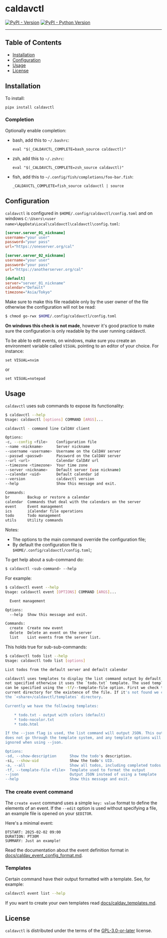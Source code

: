 # caldavctl

[![PyPI - Version](https://img.shields.io/pypi/v/caldavctl.svg)](https://pypi.org/project/caldavctl)
[![PyPI - Python Version](https://img.shields.io/pypi/pyversions/caldavctl.svg)](https://pypi.org/project/caldavctl)

-----

## Table of Contents

- [Installation](#installation)
- [Configuration](#configuration)
- [Usage](#usage)
- [License](#license)

## Installation

To install:

    pipx install caldavctl

### Completion

Optionally enable completion:

* bash, add this to `~/.bashrc`:

    ```
    eval "$(_CALDAVCTL_COMPLETE=bash_source caldavctl)"
    ```

* zsh, add this to `~/.zshrc`:

    ```
    eval "$(_CALDAVCTL_COMPLETE=zsh_source caldavctl)"
    ```

* fish, add this to `~/.config/fish/completions/foo-bar.fish`:

    ```
    _CALDAVCTL_COMPLETE=fish_source caldavctl | source
    ```

## Configuration

`caldavctl` is configured in `$HOME/.config/caldavctl/config.toml` and on
windows `C:\Users\<user name>\AppData\Local\caldavctl\caldavctl\config.toml`:

```toml
[server.server_01_nickname]
username="your user"
password="your pass"
url="https://oneserver.org/cal"

[server.server_02_nickname]
username="your user"
password="your pass"
url="https://anotherserver.org/cal"

[default]
server="server_01_nickname"
calendar="Default"
timezone="Asia/Tokyo"
```

Make sure to make this file readable only by the user owner of the file
otherwise the configuration will not be read:

```bash
$ chmod go-rwx $HOME/.config/caldavctl/config.toml
```

**On windows this check is not made**, however it's good practice to make sure the
configuration is only readable by the user running caldavctl.

To be able to edit events, on windows, make sure you create an environment
variable called `VISUAL` pointing to an editor of your choice. For instance:

```
set VISUAL=nvim
```

or

```
set VISUAL=notepad
```

## Usage

`caldavctl` uses sub commands to expose its functionality:

```bash
$ caldavctl --help
Usage: caldavctl [options] COMMAND [ARGS]...

caldavctl - command line CalDAV client

Options:
-c, --config <file>    Configuration file
--name <nickname>      Server nickname
--username <username>  Username on the CalDAV server
--passwd <passwd>      Password on the CalDAV server
--url <url>            Calendar CalDAV url
--timezone <timezone>  Your time zone
--server <nickname>    Default server (use nickname)
--calendar <uid>       Default calendar id
--version              caldavctl version
--help                 Show this message and exit.

Commands:
br        Backup or restore a calendar
calendar  Commands that deal with the calendars on the server
event     Event management
ics       iCalendar file operations
todo      Todo management
utils     Utility commands
```
Notes:

* The options to the main command override the configuration file;
* By default the configuration file is `$HOME/.config/caldavctl/config.toml`;

To get help about a sub-command do:

```bash
$ caldavctl <sub-command> --help
```

For example:

```bash
$ caldavctl event --help
Usage: caldavctl event [OPTIONS] COMMAND [ARGS]...

  Event management

Options:
  --help  Show this message and exit.

Commands:
  create  Create new event
  delete  Delete an event on the server
  list    List events from the server list.
```

This holds true for sub-sub-commands:

```bash
$ caldavctl todo list --help
Usage: caldavctl todo list [options]

List todos from the default server and default calendar

caldavctl uses templates to display the list command output by default. If
not specified otherwise it uses the `todo.txt` template. The used template
can be specified using the -tf/--template-file option. First we check the
current directory for the existence of the file. If it's not found we check
the `<share>/caldavctl/templates` directory.

Currently we have the following templates:

    * todo.txt - output with colors (default)
    * todo-nocolor.txt
    * todo.html

If the --json flag is used, the list command will output JSON. This output
does not go through the template system, and any template options will be
ignored when using --json.

Options:
-sd, --show-description      Show the todo's description.
-si, --show-uid              Show the todo's UID.
-a, --all                    Show all todos, including completed todos.
-tf, --template-file <file>  Template used to format the output
--json                       Output JSON instead of using a template
--help                       Show this message and exit.
```

### The create event command

The `create event` command uses a simple `key: value` format to define the
elements of an event. If the `--edit` option is used without specifying a file,
an example file is opened on your `$EDITOR`.

Here's a minimal event:

```
DTSTART: 2025-02-02 09:00
DURATION: PT30M
SUMMARY: Just an example!
```
Read the documentation about the event definition format in [docs/caldav_event_config_format.md](docs/caldav_event_config_format.md).

### Templates

Certain command have their output formatted with a template. See, for example:

```bash
caldavctl event list --help
```
If you want to create your own templates read [docs/caldav_templates.md](docs/caldav_templates.md).

## License

`caldavctl` is distributed under the terms of the [GPL-3.0-or-later](https://spdx.org/licenses/GPL-3.0-or-later.html) license.
